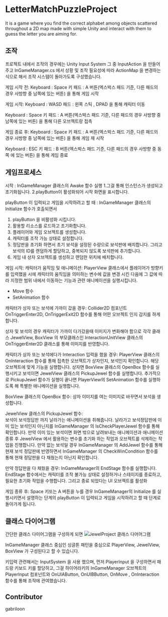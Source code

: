 # LetterMatchPuzzleProject
It is a game where you find the correct alphabet among objects scattered throughout a 2D map made with simple Unity and interact with them to guess the letter you are aiming for.

## 조작
프로젝트 내에서 조작의 경우에는 Unity Input System 그 중 InputAction 을 만들어주고 InGameManager.cs 에서 상황 및 조작 필요성에 따라 ActionMap 을 변경하는 식으로 해서 조작 시스템이 돌아가도록 구성했습니다.

게임 시작 전:
Keyboard :  Space 키
패드 : A 버튼(엑스박스 패드 기준, 다른 패드의 경우 사방향 중 남쪽에 있는 버튼) 
을 통해 게임 시작

게임 시작: 
Keyboard :  WASD
패드 :  왼쪽 스틱 , DPAD
을 통해 캐릭터 이동

Keyboard :  Space 키
패드 : A 버튼(엑스박스 패드 기준, 다른 패드의 경우 사방향 중 남쪽에 있는 버튼) 
을 통해 다른 오브젝트랑 접촉 

게임 종료 후:
Keyboard :  Space 키
패드 : A 버튼(엑스박스 패드 기준, 다른 패드의 경우 사방향 중 남쪽에 있는 버튼) 
을 통해 게임 재 시작

Keyboard :  ESC 키
패드 : B 버튼(엑스박스 패드 기준, 다른 패드의 경우 사방향 중 동쪽 에 있는 버튼) 
을 통해 게임 종료


## 게임프로세스

시작 : 
InGameManager 클래스의 Awake 함수 실행
1.그걸 통해 인스턴스가 생성되고 초기화됩니다.
2.playButton이 활성화되어 시작 화면을 표시합니다.

playButton 이 입력되고 게임을 시작하려고 할 때 : 
InGameManager 클래스의 Initialize 함수가 호출되면서 
1. playButton 을 비활성화 시킵니다.
2. 활용할 리소스를 로드하고 초기화합니다.
3. 플레이어와 게임 오브젝트를 생성합니다.
4. 캐릭터를 조작 가능 상태로 설정합니다.
5. 정답판을 초기화 하면서 초기 보석을 설정된 수량으로 보석판에 배치합니다. 
그리고 보석의 ID를 랜덤하게 할당하고, 중복되지 않도록 보석판에 추가합니다.
6. 게임 내 상자 오브젝트를 생성하고 랜덤한 위치에 배치합니다.

게임 시작: 
캐릭터가 움직임 및 애니메이션: 
PlayerView 클래스에서 플레이어가 방향키를 입력했을 시에 캐릭터의 움직임을 의미하는 변수에 값을 변경 시킨 다음에 그 값에 따라 지정한 범위 내에서 이동하는 기능과 관련 애니메이션을 실행시킵니다. 
-  Move 함수
-  SetAnimation 함수

캐릭터가 상자 또는 보석에 가까이 갔을 경우: Collider2D 컴포넌트 OnTriggerEnter2D, OnTriggerExit2D 함수를 통해 어떤 오브젝트 인지 감지를 하게 합니다. 

상자 및 보석의 경우 캐릭터가 가까이 다가갔을때 이미지가 변화해야 함으로 각각 클래스 JewelView, BoxView 의 부모클래스인 InteractionUnitView 클래스의 OnTriggerEnter2D 클래스를 통해 이미지를 반영합니다. 

캐릭터가 상자 또는 보석에다가 Interaction 입력을 했을 경우: 
PlayerView 클래스의 OnInteraction 함수를 통해 접촉한 오브젝트가 상자인지, 보석인지 확인합니다. 
해당 오브젝트에 맞게 기능을 실행합니다.
상자면 BoxView 클래스의 OpenBox 함수를 실행시키고 보석이면 JewelView 클래스의 PickupJewel 함수를 실행합니다.
추가적으로 PickupJewel 함수가 실행이 끝나면 PlayerView의 SetAnimation 함수를 실행하도록 해 특별한 애니메이션을 실행합니다.
 
BoxView 클래스의 OpenBox 함수: 상자 이미지를 여는 이미지로 바꾸면서 보석을 생성합니다. 

JewelView 클래스의 PickupJewel 함수:  
보석이 보석정답판 까지 날라가는 애니메이션을 취해줍니다.
날라가고 보석정답판에 이미 있는 보석인지 아닌지를 InGameManager 의 IsCheckPlayerJewel 함수를 통해 확인합니다. 
만약 이미 있는 보석이면 화면 밖으로 날려보내는 애니메이션과 애니메이션 종류 후 JewelView 에서 활용하는 변수를 초기화 하는 작업과 오브젝트를 삭제하는 작업을 진행합니다. 
만약 없는 보석일 경우 InGameManager 의 AddJewel 함수를 통해 현재 보석 정답판에 반영하면서 InGameManager 의 CheckWinCondition 함수를 통해 현재 정답판을 다 채웠는지 아닌지 확인합니다. 

만약 정답판을 다 채웠을 경우: 
InGameManager의 EndStage 함수를 실행합니다. 
EndStage 함수에서는 캐릭터를 조작 불가능 상태로 설정하거나 스테이지를 종료하고, 필요한 초기화 작업을 수행합니다.
그리고 종료 되었다는 UI 오브젝트를 활성화

게임 종류 후: 
Space 키또는 A 버튼을 누를 경우 InGameManager의 Initialize 를 실행시키면서 설명하는 단계의 
playButton 이 입력되고 게임을 시작하려고 할 때 단계로 돌아가게 됩니다. 

## 클래스 다이어그램

간단한 클래스 다이어그램을 구성하게 되면
![JewelProject 클래스 다어어그램 ](https://github.com/user-attachments/assets/328a6270-272c-43d2-9a95-d28bdd7c4af8)

InGameManager   클래스 중심인 싱글톤 패턴을 중심으로 PlayerView, JewelView, BoxView 가 구성된다고 할 수 있습니다. 

키입력 관련해서는 InputSystem 을 사용 했으며, 먼저 PlayerInput 을 구성하면서 패드랑 키보드 키를 할당하고, 그걸 하이어라키의 InGameManager 오브젝트의 PlayerInput 컴포넌트와 OnUIAButton, OnUIBButton, OnMove , OnInteraction 함수를 통해 조작에 관여했습니다.  

## Contributor
gabriloon
